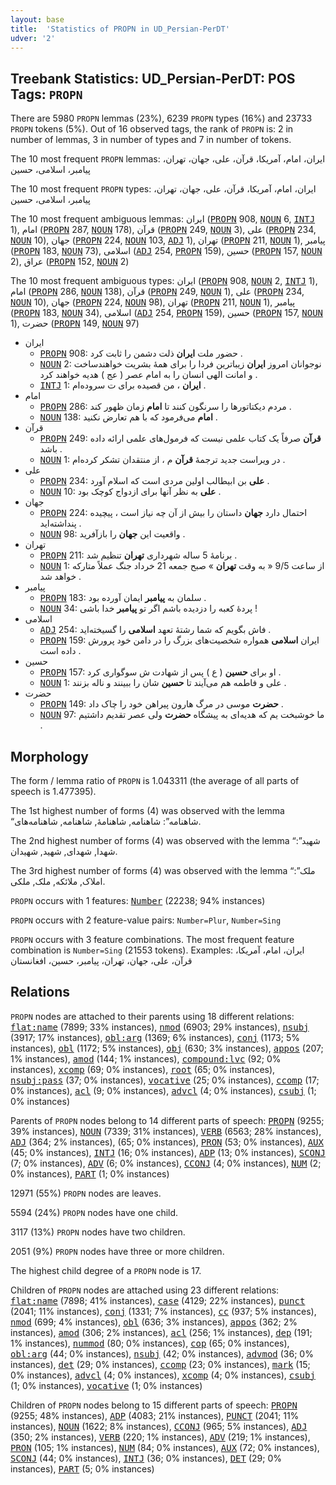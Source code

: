 ```yaml
---
layout: base
title:  'Statistics of PROPN in UD_Persian-PerDT'
udver: '2'
---
```


## Treebank Statistics: UD_Persian-PerDT: POS Tags: `PROPN`

There are 5980 `PROPN` lemmas (23%), 6239 `PROPN` types (16%) and 23733 `PROPN` tokens (5%).
Out of 16 observed tags, the rank of `PROPN` is: 2 in number of lemmas, 3 in number of types and 7 in number of tokens.

The 10 most frequent `PROPN` lemmas: ایران، امام، آمریکا، قرآن، علی، جهان، تهران، پیامبر، اسلامی، حسین

The 10 most frequent `PROPN` types:  ایران، امام، آمریکا، قرآن، علی، جهان، تهران، پیامبر، اسلامی، حسین

The 10 most frequent ambiguous lemmas: ایران (<tt><a href="fa_perdt-pos-PROPN.html">PROPN</a></tt> 908, <tt><a href="fa_perdt-pos-NOUN.html">NOUN</a></tt> 6, <tt><a href="fa_perdt-pos-INTJ.html">INTJ</a></tt> 1), امام (<tt><a href="fa_perdt-pos-PROPN.html">PROPN</a></tt> 287, <tt><a href="fa_perdt-pos-NOUN.html">NOUN</a></tt> 178), قرآن (<tt><a href="fa_perdt-pos-PROPN.html">PROPN</a></tt> 249, <tt><a href="fa_perdt-pos-NOUN.html">NOUN</a></tt> 3), علی (<tt><a href="fa_perdt-pos-PROPN.html">PROPN</a></tt> 234, <tt><a href="fa_perdt-pos-NOUN.html">NOUN</a></tt> 10), جهان (<tt><a href="fa_perdt-pos-PROPN.html">PROPN</a></tt> 224, <tt><a href="fa_perdt-pos-NOUN.html">NOUN</a></tt> 103, <tt><a href="fa_perdt-pos-ADJ.html">ADJ</a></tt> 1), تهران (<tt><a href="fa_perdt-pos-PROPN.html">PROPN</a></tt> 211, <tt><a href="fa_perdt-pos-NOUN.html">NOUN</a></tt> 1), پیامبر (<tt><a href="fa_perdt-pos-PROPN.html">PROPN</a></tt> 183, <tt><a href="fa_perdt-pos-NOUN.html">NOUN</a></tt> 73), اسلامی (<tt><a href="fa_perdt-pos-ADJ.html">ADJ</a></tt> 254, <tt><a href="fa_perdt-pos-PROPN.html">PROPN</a></tt> 159), حسین (<tt><a href="fa_perdt-pos-PROPN.html">PROPN</a></tt> 157, <tt><a href="fa_perdt-pos-NOUN.html">NOUN</a></tt> 2), عراق (<tt><a href="fa_perdt-pos-PROPN.html">PROPN</a></tt> 152, <tt><a href="fa_perdt-pos-NOUN.html">NOUN</a></tt> 2)

The 10 most frequent ambiguous types:  ایران (<tt><a href="fa_perdt-pos-PROPN.html">PROPN</a></tt> 908, <tt><a href="fa_perdt-pos-NOUN.html">NOUN</a></tt> 2, <tt><a href="fa_perdt-pos-INTJ.html">INTJ</a></tt> 1), امام (<tt><a href="fa_perdt-pos-PROPN.html">PROPN</a></tt> 286, <tt><a href="fa_perdt-pos-NOUN.html">NOUN</a></tt> 138), قرآن (<tt><a href="fa_perdt-pos-PROPN.html">PROPN</a></tt> 249, <tt><a href="fa_perdt-pos-NOUN.html">NOUN</a></tt> 1), علی (<tt><a href="fa_perdt-pos-PROPN.html">PROPN</a></tt> 234, <tt><a href="fa_perdt-pos-NOUN.html">NOUN</a></tt> 10), جهان (<tt><a href="fa_perdt-pos-PROPN.html">PROPN</a></tt> 224, <tt><a href="fa_perdt-pos-NOUN.html">NOUN</a></tt> 98), تهران (<tt><a href="fa_perdt-pos-PROPN.html">PROPN</a></tt> 211, <tt><a href="fa_perdt-pos-NOUN.html">NOUN</a></tt> 1), پیامبر (<tt><a href="fa_perdt-pos-PROPN.html">PROPN</a></tt> 183, <tt><a href="fa_perdt-pos-NOUN.html">NOUN</a></tt> 34), اسلامی (<tt><a href="fa_perdt-pos-ADJ.html">ADJ</a></tt> 254, <tt><a href="fa_perdt-pos-PROPN.html">PROPN</a></tt> 159), حسین (<tt><a href="fa_perdt-pos-PROPN.html">PROPN</a></tt> 157, <tt><a href="fa_perdt-pos-NOUN.html">NOUN</a></tt> 1), حضرت (<tt><a href="fa_perdt-pos-PROPN.html">PROPN</a></tt> 149, <tt><a href="fa_perdt-pos-NOUN.html">NOUN</a></tt> 97)


* ایران
  * <tt><a href="fa_perdt-pos-PROPN.html">PROPN</a></tt> 908: حضور ملت <b>ایران</b> ذلت دشمن را ثابت کرد .
  * <tt><a href="fa_perdt-pos-NOUN.html">NOUN</a></tt> 2: نوجوانان امروز <b>ایران</b> زیباترین فردا را برای همهٔ بشریت خواهندساخت و امانت الهی انسان را به امام عصر ( عج ) هدیه خواهند کرد .
  * <tt><a href="fa_perdt-pos-INTJ.html">INTJ</a></tt> 1: <b>ایران</b> ، من قصیده برای ت سروده‌ام .
* امام
  * <tt><a href="fa_perdt-pos-PROPN.html">PROPN</a></tt> 286: مردم دیکتاتورها را سرنگون کنند تا <b>امام</b> زمان ظهور کند .
  * <tt><a href="fa_perdt-pos-NOUN.html">NOUN</a></tt> 138: <b>امام</b> می‌فرمود که با هم تعارض نکنید .
* قرآن
  * <tt><a href="fa_perdt-pos-PROPN.html">PROPN</a></tt> 249: <b>قرآن</b> صرفاً یک کتاب علمی نیست که فرمول‌های علمی ارائه داده باشد .
  * <tt><a href="fa_perdt-pos-NOUN.html">NOUN</a></tt> 1: در ویراست جدید ترجمهٔ <b>قرآن</b> م ، از منتقدان تشکر کرده‌ام .
* علی
  * <tt><a href="fa_perdt-pos-PROPN.html">PROPN</a></tt> 234: <b>علی</b> بن ابیطالب اولین مردی است که اسلام آورد .
  * <tt><a href="fa_perdt-pos-NOUN.html">NOUN</a></tt> 10: <b>علی</b> به نظر آنها برای ازدواج کوچک بود .
* جهان
  * <tt><a href="fa_perdt-pos-PROPN.html">PROPN</a></tt> 224: احتمال دارد <b>جهان</b> داستان را بیش از آن چه نیاز است ، پیچیده پنداشته‌اید .
  * <tt><a href="fa_perdt-pos-NOUN.html">NOUN</a></tt> 98: واقعیت این <b>جهان</b> را بازآفرید .
* تهران
  * <tt><a href="fa_perdt-pos-PROPN.html">PROPN</a></tt> 211: برنامهٔ 5 ساله شهرداری <b>تهران</b> تنظیم شد .
  * <tt><a href="fa_perdt-pos-NOUN.html">NOUN</a></tt> 1: از ساعت 9/5 « به وقت <b>تهران</b> » صبح جمعه 21 خرداد جنگ عملاً متارکه خواهد شد .
* پیامبر
  * <tt><a href="fa_perdt-pos-PROPN.html">PROPN</a></tt> 183: سلمان به <b>پیامبر</b> ایمان آورده بود .
  * <tt><a href="fa_perdt-pos-NOUN.html">NOUN</a></tt> 34: پردهٔ کعبه را دزدیده باشم اگر تو <b>پیامبر</b> خدا باشی !
* اسلامی
  * <tt><a href="fa_perdt-pos-ADJ.html">ADJ</a></tt> 254: فاش بگویم که شما رشتهٔ تعهد <b>اسلامی</b> را گسیخته‌اید .
  * <tt><a href="fa_perdt-pos-PROPN.html">PROPN</a></tt> 159: ایران <b>اسلامی</b> همواره شخصیت‌های بزرگ را در دامن خود پرورش داده است .
* حسین
  * <tt><a href="fa_perdt-pos-PROPN.html">PROPN</a></tt> 157: او برای <b>حسین</b> ( ع ) پس از شهادت ش سوگواری کرد .
  * <tt><a href="fa_perdt-pos-NOUN.html">NOUN</a></tt> 1: علی و فاطمه هم می‌آیند تا <b>حسین</b> شان را ببینند و ناله بزنند .
* حضرت
  * <tt><a href="fa_perdt-pos-PROPN.html">PROPN</a></tt> 149: <b>حضرت</b> موسی در مرگ هارون پیراهن خود را چاک داد .
  * <tt><a href="fa_perdt-pos-NOUN.html">NOUN</a></tt> 97: ما خوشبخت یم که هدیه‌ای به پیشگاه <b>حضرت</b> ولی عصر تقدیم داشتیم .

## Morphology

The form / lemma ratio of `PROPN` is 1.043311 (the average of all parts of speech is 1.477395).

The 1st highest number of forms (4) was observed with the lemma “شاهنامه”: شاهنامه, شاهنامهٔ, شاهنامه‌, شاهنامه‌های.

The 2nd highest number of forms (4) was observed with the lemma “شهید”: شهدا, شهدای, شهید, شهیدان.

The 3rd highest number of forms (4) was observed with the lemma “ملک”: املاک, ملائکه, ملک, ملکی.

`PROPN` occurs with 1 features: <tt><a href="fa_perdt-feat-Number.html">Number</a></tt> (22238; 94% instances)

`PROPN` occurs with 2 feature-value pairs: `Number=Plur`, `Number=Sing`

`PROPN` occurs with 3 feature combinations.
The most frequent feature combination is `Number=Sing` (21553 tokens).
Examples: ایران، امام، آمریکا، قرآن، علی، جهان، تهران، پیامبر، حسین، افغانستان


## Relations

`PROPN` nodes are attached to their parents using 18 different relations: <tt><a href="fa_perdt-dep-flat-name.html">flat:name</a></tt> (7899; 33% instances), <tt><a href="fa_perdt-dep-nmod.html">nmod</a></tt> (6903; 29% instances), <tt><a href="fa_perdt-dep-nsubj.html">nsubj</a></tt> (3917; 17% instances), <tt><a href="fa_perdt-dep-obl-arg.html">obl:arg</a></tt> (1369; 6% instances), <tt><a href="fa_perdt-dep-conj.html">conj</a></tt> (1173; 5% instances), <tt><a href="fa_perdt-dep-obl.html">obl</a></tt> (1172; 5% instances), <tt><a href="fa_perdt-dep-obj.html">obj</a></tt> (630; 3% instances), <tt><a href="fa_perdt-dep-appos.html">appos</a></tt> (207; 1% instances), <tt><a href="fa_perdt-dep-amod.html">amod</a></tt> (144; 1% instances), <tt><a href="fa_perdt-dep-compound-lvc.html">compound:lvc</a></tt> (92; 0% instances), <tt><a href="fa_perdt-dep-xcomp.html">xcomp</a></tt> (69; 0% instances), <tt><a href="fa_perdt-dep-root.html">root</a></tt> (65; 0% instances), <tt><a href="fa_perdt-dep-nsubj-pass.html">nsubj:pass</a></tt> (37; 0% instances), <tt><a href="fa_perdt-dep-vocative.html">vocative</a></tt> (25; 0% instances), <tt><a href="fa_perdt-dep-ccomp.html">ccomp</a></tt> (17; 0% instances), <tt><a href="fa_perdt-dep-acl.html">acl</a></tt> (9; 0% instances), <tt><a href="fa_perdt-dep-advcl.html">advcl</a></tt> (4; 0% instances), <tt><a href="fa_perdt-dep-csubj.html">csubj</a></tt> (1; 0% instances)

Parents of `PROPN` nodes belong to 14 different parts of speech: <tt><a href="fa_perdt-pos-PROPN.html">PROPN</a></tt> (9255; 39% instances), <tt><a href="fa_perdt-pos-NOUN.html">NOUN</a></tt> (7339; 31% instances), <tt><a href="fa_perdt-pos-VERB.html">VERB</a></tt> (6563; 28% instances), <tt><a href="fa_perdt-pos-ADJ.html">ADJ</a></tt> (364; 2% instances),  (65; 0% instances), <tt><a href="fa_perdt-pos-PRON.html">PRON</a></tt> (53; 0% instances), <tt><a href="fa_perdt-pos-AUX.html">AUX</a></tt> (45; 0% instances), <tt><a href="fa_perdt-pos-INTJ.html">INTJ</a></tt> (16; 0% instances), <tt><a href="fa_perdt-pos-ADP.html">ADP</a></tt> (13; 0% instances), <tt><a href="fa_perdt-pos-SCONJ.html">SCONJ</a></tt> (7; 0% instances), <tt><a href="fa_perdt-pos-ADV.html">ADV</a></tt> (6; 0% instances), <tt><a href="fa_perdt-pos-CCONJ.html">CCONJ</a></tt> (4; 0% instances), <tt><a href="fa_perdt-pos-NUM.html">NUM</a></tt> (2; 0% instances), <tt><a href="fa_perdt-pos-PART.html">PART</a></tt> (1; 0% instances)

12971 (55%) `PROPN` nodes are leaves.

5594 (24%) `PROPN` nodes have one child.

3117 (13%) `PROPN` nodes have two children.

2051 (9%) `PROPN` nodes have three or more children.

The highest child degree of a `PROPN` node is 17.

Children of `PROPN` nodes are attached using 23 different relations: <tt><a href="fa_perdt-dep-flat-name.html">flat:name</a></tt> (7898; 41% instances), <tt><a href="fa_perdt-dep-case.html">case</a></tt> (4129; 22% instances), <tt><a href="fa_perdt-dep-punct.html">punct</a></tt> (2041; 11% instances), <tt><a href="fa_perdt-dep-conj.html">conj</a></tt> (1331; 7% instances), <tt><a href="fa_perdt-dep-cc.html">cc</a></tt> (937; 5% instances), <tt><a href="fa_perdt-dep-nmod.html">nmod</a></tt> (699; 4% instances), <tt><a href="fa_perdt-dep-obl.html">obl</a></tt> (636; 3% instances), <tt><a href="fa_perdt-dep-appos.html">appos</a></tt> (362; 2% instances), <tt><a href="fa_perdt-dep-amod.html">amod</a></tt> (306; 2% instances), <tt><a href="fa_perdt-dep-acl.html">acl</a></tt> (256; 1% instances), <tt><a href="fa_perdt-dep-dep.html">dep</a></tt> (191; 1% instances), <tt><a href="fa_perdt-dep-nummod.html">nummod</a></tt> (80; 0% instances), <tt><a href="fa_perdt-dep-cop.html">cop</a></tt> (65; 0% instances), <tt><a href="fa_perdt-dep-obl-arg.html">obl:arg</a></tt> (44; 0% instances), <tt><a href="fa_perdt-dep-nsubj.html">nsubj</a></tt> (42; 0% instances), <tt><a href="fa_perdt-dep-advmod.html">advmod</a></tt> (36; 0% instances), <tt><a href="fa_perdt-dep-det.html">det</a></tt> (29; 0% instances), <tt><a href="fa_perdt-dep-ccomp.html">ccomp</a></tt> (23; 0% instances), <tt><a href="fa_perdt-dep-mark.html">mark</a></tt> (15; 0% instances), <tt><a href="fa_perdt-dep-advcl.html">advcl</a></tt> (4; 0% instances), <tt><a href="fa_perdt-dep-xcomp.html">xcomp</a></tt> (4; 0% instances), <tt><a href="fa_perdt-dep-csubj.html">csubj</a></tt> (1; 0% instances), <tt><a href="fa_perdt-dep-vocative.html">vocative</a></tt> (1; 0% instances)

Children of `PROPN` nodes belong to 15 different parts of speech: <tt><a href="fa_perdt-pos-PROPN.html">PROPN</a></tt> (9255; 48% instances), <tt><a href="fa_perdt-pos-ADP.html">ADP</a></tt> (4083; 21% instances), <tt><a href="fa_perdt-pos-PUNCT.html">PUNCT</a></tt> (2041; 11% instances), <tt><a href="fa_perdt-pos-NOUN.html">NOUN</a></tt> (1622; 8% instances), <tt><a href="fa_perdt-pos-CCONJ.html">CCONJ</a></tt> (965; 5% instances), <tt><a href="fa_perdt-pos-ADJ.html">ADJ</a></tt> (350; 2% instances), <tt><a href="fa_perdt-pos-VERB.html">VERB</a></tt> (220; 1% instances), <tt><a href="fa_perdt-pos-ADV.html">ADV</a></tt> (219; 1% instances), <tt><a href="fa_perdt-pos-PRON.html">PRON</a></tt> (105; 1% instances), <tt><a href="fa_perdt-pos-NUM.html">NUM</a></tt> (84; 0% instances), <tt><a href="fa_perdt-pos-AUX.html">AUX</a></tt> (72; 0% instances), <tt><a href="fa_perdt-pos-SCONJ.html">SCONJ</a></tt> (44; 0% instances), <tt><a href="fa_perdt-pos-INTJ.html">INTJ</a></tt> (36; 0% instances), <tt><a href="fa_perdt-pos-DET.html">DET</a></tt> (29; 0% instances), <tt><a href="fa_perdt-pos-PART.html">PART</a></tt> (5; 0% instances)

